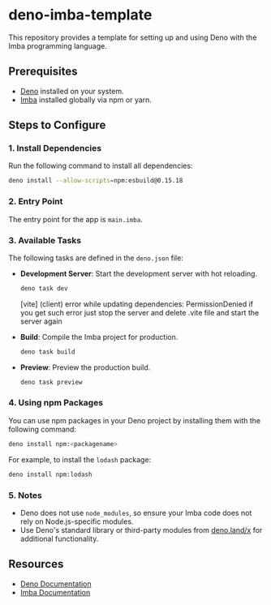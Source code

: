 # deno-imba-template

This repository provides a template for setting up and using Deno with the Imba programming language.

## Prerequisites

- [Deno](https://deno.land/) installed on your system.
- [Imba](https://imba.io/) installed globally via npm or yarn.

## Steps to Configure

### 1. Install Dependencies

Run the following command to install all dependencies:

```bash
deno install --allow-scripts=npm:esbuild@0.15.18
```

### 2. Entry Point

The entry point for the app is `main.imba`.

### 3. Available Tasks

The following tasks are defined in the `deno.json` file:

- **Development Server**: Start the development server with hot reloading.
  ```bash
  deno task dev
  ```
   [vite] (client) error while updating dependencies: PermissionDenied
  if you get such error just stop the server and delete .vite file and start the server again

- **Build**: Compile the Imba project for production.
  ```bash
  deno task build
  ```

- **Preview**: Preview the production build.
  ```bash
  deno task preview
  ```

### 4. Using npm Packages

You can use npm packages in your Deno project by installing them with the following command:

```bash
deno install npm:<packagename>
```

For example, to install the `lodash` package:

```bash
deno install npm:lodash
```

### 5. Notes

- Deno does not use `node_modules`, so ensure your Imba code does not rely on Node.js-specific modules.
- Use Deno's standard library or third-party modules from [deno.land/x](https://deno.land/x) for additional functionality.

## Resources

- [Deno Documentation](https://deno.land/manual)
- [Imba Documentation](https://imba.io/docs)
